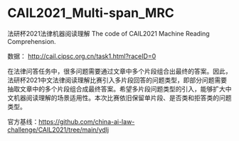 # CAIL2021_Multi-span_MRC
法研杯2021法律机器阅读理解
The code of CAIL2021 Machine Reading Comprehension.

数据：
http://cail.cipsc.org.cn/task1.html?raceID=0

在法律问答任务中，很多问题需要通过文章中多个片段组合出最终的答案。因此，法研杯2021中文法律阅读理解比赛引入多片段回答的问题类型，即部分问题需要抽取文章中的多个片段组合成最终答案。希望多片段问题类型的引入，能够扩大中文机器阅读理解的场景适用性。本次比赛依旧保留单片段、是否类和拒答类的问题类型。

官方基线：https://github.com/china-ai-law-challenge/CAIL2021/tree/main/ydlj
